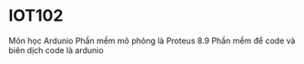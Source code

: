 # IOT102
Môn học Ardunio
Phần mềm mô phỏng là Proteus 8.9
Phần mềm để code và biên dịch code là ardunio
